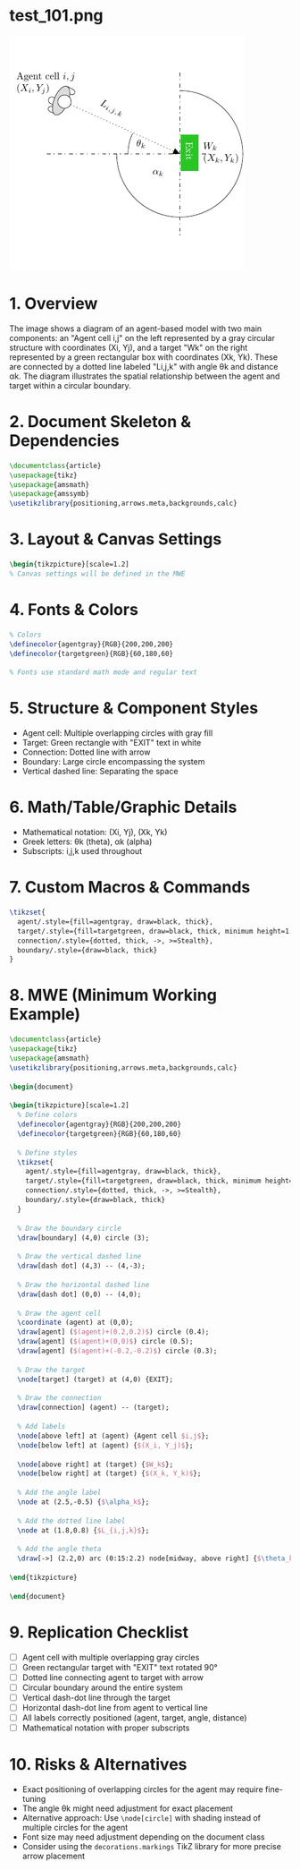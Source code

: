 # test_101.png

![test_101.png](../../../eval_dataset/images/test_101.png)

# 1. Overview
The image shows a diagram of an agent-based model with two main components: an "Agent cell i,j" on the left represented by a gray circular structure with coordinates (Xi, Yj), and a target "Wk" on the right represented by a green rectangular box with coordinates (Xk, Yk). These are connected by a dotted line labeled "Li,j,k" with angle θk and distance αk. The diagram illustrates the spatial relationship between the agent and target within a circular boundary.

# 2. Document Skeleton & Dependencies
```latex
\documentclass{article}
\usepackage{tikz}
\usepackage{amsmath}
\usepackage{amssymb}
\usetikzlibrary{positioning,arrows.meta,backgrounds,calc}
```

# 3. Layout & Canvas Settings
```latex
\begin{tikzpicture}[scale=1.2]
% Canvas settings will be defined in the MWE
```

# 4. Fonts & Colors
```latex
% Colors
\definecolor{agentgray}{RGB}{200,200,200}
\definecolor{targetgreen}{RGB}{60,180,60}

% Fonts use standard math mode and regular text
```

# 5. Structure & Component Styles
- Agent cell: Multiple overlapping circles with gray fill
- Target: Green rectangle with "EXIT" text in white
- Connection: Dotted line with arrow
- Boundary: Large circle encompassing the system
- Vertical dashed line: Separating the space

# 6. Math/Table/Graphic Details
- Mathematical notation: (Xi, Yj), (Xk, Yk)
- Greek letters: θk (theta), αk (alpha)
- Subscripts: i,j,k used throughout

# 7. Custom Macros & Commands
```latex
\tikzset{
  agent/.style={fill=agentgray, draw=black, thick},
  target/.style={fill=targetgreen, draw=black, thick, minimum height=1.5cm, minimum width=0.8cm, text=white},
  connection/.style={dotted, thick, ->, >=Stealth},
  boundary/.style={draw=black, thick}
}
```

# 8. MWE (Minimum Working Example)
```latex
\documentclass{article}
\usepackage{tikz}
\usepackage{amsmath}
\usetikzlibrary{positioning,arrows.meta,backgrounds,calc}

\begin{document}

\begin{tikzpicture}[scale=1.2]
  % Define colors
  \definecolor{agentgray}{RGB}{200,200,200}
  \definecolor{targetgreen}{RGB}{60,180,60}
  
  % Define styles
  \tikzset{
    agent/.style={fill=agentgray, draw=black, thick},
    target/.style={fill=targetgreen, draw=black, thick, minimum height=1.5cm, minimum width=0.8cm, text=white, rotate=90},
    connection/.style={dotted, thick, ->, >=Stealth},
    boundary/.style={draw=black, thick}
  }
  
  % Draw the boundary circle
  \draw[boundary] (4,0) circle (3);
  
  % Draw the vertical dashed line
  \draw[dash dot] (4,3) -- (4,-3);
  
  % Draw the horizontal dashed line
  \draw[dash dot] (0,0) -- (4,0);
  
  % Draw the agent cell
  \coordinate (agent) at (0,0);
  \draw[agent] ($(agent)+(0.2,0.2)$) circle (0.4);
  \draw[agent] ($(agent)+(0,0)$) circle (0.5);
  \draw[agent] ($(agent)+(-0.2,-0.2)$) circle (0.3);
  
  % Draw the target
  \node[target] (target) at (4,0) {EXIT};
  
  % Draw the connection
  \draw[connection] (agent) -- (target);
  
  % Add labels
  \node[above left] at (agent) {Agent cell $i,j$};
  \node[below left] at (agent) {$(X_i, Y_j)$};
  
  \node[above right] at (target) {$W_k$};
  \node[below right] at (target) {$(X_k, Y_k)$};
  
  % Add the angle label
  \node at (2.5,-0.5) {$\alpha_k$};
  
  % Add the dotted line label
  \node at (1.8,0.8) {$L_{i,j,k}$};
  
  % Add the angle theta
  \draw[->] (2.2,0) arc (0:15:2.2) node[midway, above right] {$\theta_k$};
  
\end{tikzpicture}

\end{document}
```

# 9. Replication Checklist
- [ ] Agent cell with multiple overlapping gray circles
- [ ] Green rectangular target with "EXIT" text rotated 90°
- [ ] Dotted line connecting agent to target with arrow
- [ ] Circular boundary around the entire system
- [ ] Vertical dash-dot line through the target
- [ ] Horizontal dash-dot line from agent to vertical line
- [ ] All labels correctly positioned (agent, target, angle, distance)
- [ ] Mathematical notation with proper subscripts

# 10. Risks & Alternatives
- Exact positioning of overlapping circles for the agent may require fine-tuning
- The angle θk might need adjustment for exact placement
- Alternative approach: Use `\node[circle]` with shading instead of multiple circles for the agent
- Font size may need adjustment depending on the document class
- Consider using the `decorations.markings` TikZ library for more precise arrow placement
